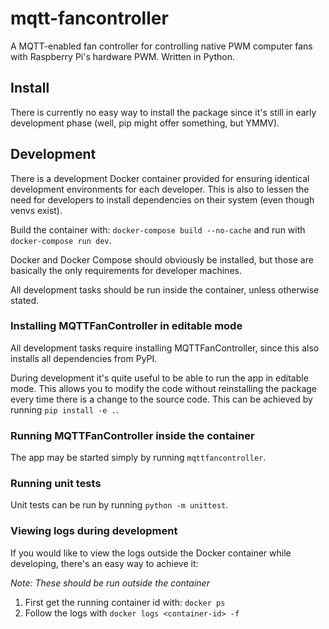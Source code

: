 # mqtt-fancontroller

A MQTT-enabled fan controller for controlling native PWM computer fans
with Raspberry Pi's hardware PWM. Written in Python.

## Install

There is currently no easy way to install the package since it's still
in early development phase (well, pip might offer something, but YMMV).

## Development

There is a development Docker container provided for ensuring identical
development environments for each developer. This is also to lessen the
need for developers to install dependencies on their system (even though
venvs exist).

Build the container with: `docker-compose build --no-cache` and run with
`docker-compose run dev`.

Docker and Docker Compose should obviously be installed, but those are
basically the only requirements for developer machines.

All development tasks should be run inside the container, unless otherwise
stated.

### Installing MQTTFanController in editable mode

All development tasks require installing MQTTFanController, since this 
also installs all dependencies from PyPI.

During development it's quite useful to be able to run the app in
editable mode. This allows you to modify the code without reinstalling
the package every time there is a change to the source code. This can be 
achieved by running `pip install -e .`.

### Running MQTTFanController inside the container

The app may be started simply by running `mqttfancontroller`.

### Running unit tests

Unit tests can be run by running `python -m unittest`.

### Viewing logs during development

If you would like to view the logs outside the Docker container while
developing, there's an easy way to achieve it:

_Note: These should be run outside the container_

1. First get the running container id with: `docker ps`
2. Follow the logs with `docker logs <container-id> -f`
